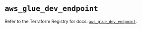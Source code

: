 # `aws_glue_dev_endpoint`

Refer to the Terraform Registry for docs: [`aws_glue_dev_endpoint`](https://registry.terraform.io/providers/hashicorp/aws/4.54.0/docs/resources/glue_dev_endpoint).
